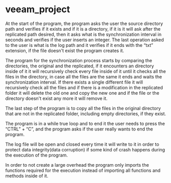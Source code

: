 # veeam_project

At the start of the program, the program asks the user the source directory path and verifies if it exists and if it is a directory, if it is it will ask after the replicated path desired, then it asks what is the synchronization interval in seconds and verifies if the user inserts an integer. The last operation asked to the user is what is the log path and it verifies if it ends with the “txt” extension, if the file doesn't exist the program creates it.

The program for the synchronization process starts by comparing the directories, the original and the replicated, if it encounters an directory inside of it it will recursively check every file inside of it until it checks all the files in the directory, in case all the files are the same it ends and waits the synchronization interval. If there exists a single different file it will recursively check all the files and if there is a modification in the replicated folder it will delete the old one and copy the new one and if the file or the directory doesn't exist any more it will remove it.

The last step of the program is to copy all the files in the original directory that are not in the replicated folder, including empty directories, if they exist.

The program is in a while true loop and to end it the user needs to press the “CTRL” + “C”, and the program asks if the user really wants to end the program.

The log file will be open and closed every time it will write to it in order to protect data integrity(data corruption) if some kind of crash happens during the execution of the program.

In order to not create a large overhead the program only imports the functions required for the execution instead of importing all functions and methods inside of it.
